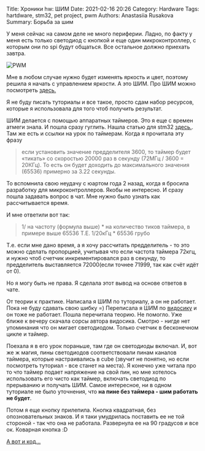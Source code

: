 Title: Хроники hw: ШИМ
Date: 2021-02-16 20:26
Category: Hardware
Tags: hartdware, stm32, pet project, pwm
Authors: Anastasiia Rusakova
Summary: Борьба за шим

У меня сейчас на самом деле не много периферии. Ладно, по факту у меня есть только светодиод с кнопкой и еще один микроконтроллер, с которым они по spi будут общаться. Все остальное должно приехать завтра.

![PWM]({static}images/hw-2.jpg)

Мне в любом случае нужно будет изменять яркость и цвет, поэтому решила я начать с управлением яркости. А это ШИМ.
Про ШИМ можно посмотреть [здесь.](https://www.youtube.com/watch?v=Xki0CD3uy0Y&t=0s&ab_channel=narodstream)

Я не буду писать туториалы и все такое, просто сдам набор ресурсов, которые я использовала для того чтоб получить результат.

ШИМ делается с помощью аппаратных таймеров. Это я еще с времен атмеги знала. И пошла сразу гуглить.
Нашла статью для stm32 [здесь.](https://istarik.ru/blog/stm32/118.html). Там же есть и ссылки на урок по таймерам. Когда я прочитала эту фразу

> если установить значение предделителя 3600, то таймер будет «тикать» со скоростью 20000 раз в секунду (72МГц / 3600 = 20КГц). То есть он будет доходить до максимального значения (65536) примерно за 3.22 секунды.

То вспомнила свою неудачу с юартом года 2 назад, когда я бросила разработку для микроконтроллеров. Якобы не интересно. И сразу пошла задавать вопрос в чат. 
Мне нужно было узнать как рассчитывается время.

И мне ответили вот так:

> 1/ на частоту (формула выше) * на количество тиков таймера, в примере выше 65536
> Т.Е. 1/20кГц * 65536 грубо

Т.е. если мне дано время, а я хочу рассчитать предделитель - то это можно сделать пропорцией, учитывая что если частота таймера 72кгц, и нужно чтоб счетчик инкрементировался раз в секунду, то предделитель выставляется 72000(если точнее 71999, так как  счёт идёт от 0).

Но я могу быть не права. Я сделала этот вывод на основе ответов в чате.

От теории к практике. Написала я ШИМ по туториалу, а он не работает. Пока не буду сдавать свою шибку =)
Переписала я ШИМ по [видосику](https://www.youtube.com/watch?v=V3tLOhYkJ8w&list=PLJTlt64jBcCuRgAMGImQzxRlYdSKa5Ifk&index=10&ab_channel=narodstream) и он тоже не работает. Пошла перечитала теорию. Не помогло. Уже ближе к вечеру скачала сорсы автора видосика. Смотрю - нигде нет упоминания что он мигает светодиодом. Только счетчик в бесконечном цикле и таймер.

Поехала я в его урок пораньше, там где он светодиоды включал. И, вот же ж магия, пины светодиодов соответствовали пинам каналов таймера, которые настраивались в cube (звучит не понятно, но если посмотреть туториал - все станет на места). Я конечно уже читала про то что таймер подает напряжение на свой пин, но мне хотелось использовать его чисто как таймер, включать светодиод по прерыванию и получать ШИМ. Самое интересное, ни в одном туториале не было уточнения, что **на пине без таймера - шим работать не будет**.

Потом я еще кнопку прилепила. Кнопка квадратная, без опозновательных знаков. И я таки умудрилась поставить ее не той стороной - так что она не работала. Развернула ее на 90 градусов и все ок. Коварная кнопка :D

[А вот и код...](https://github.com/Hexxie/stm32-workaraunds/tree/main/led%20pwm)
